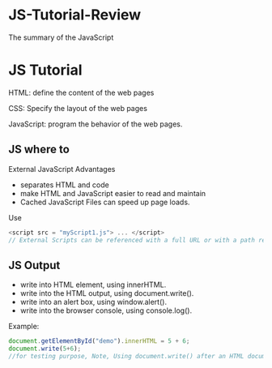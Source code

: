 # JS-Tutorial-Review
The summary of the JavaScript 

# JS Tutorial

HTML: define the content of the web pages

CSS: Specify the layout of the web pages

JavaScript: program the behavior of the web pages.

## JS where to
External JavaScript Advantages
- separates HTML and code
- make HTML and JavaScript easier to read and maintain
- Cached JavaScript Files can speed up page loads.

Use
```javascript
<script src = "myScript1.js"> ... </script> 
// External Scripts can be referenced with a full URL or with a path relative to the current web page
```

## JS Output

- write into HTML element, using innerHTML.
- write into the HTML output, using document.write().
- write into an alert box, using window.alert().
- write into the browser console, using console.log().

Example:

```javascript
document.getElementById("demo").innerHTML = 5 + 6;
document.write(5+6);
//for testing purpose, Note, Using document.write() after an HTML document is loaded, will delete all existing HTML.
```
